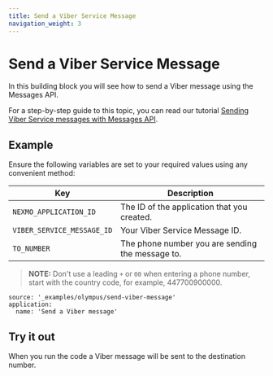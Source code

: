 ```yaml
---
title: Send a Viber Service Message
navigation_weight: 3
---
```


# Send a Viber Service Message

In this building block you will see how to send a Viber message using the Messages API.

For a step-by-step guide to this topic, you can read our tutorial [Sending Viber Service messages with Messages API](/tutorials/sending-viber-service-messages-with-messages-api).

## Example

Ensure the following variables are set to your required values using any convenient method:

Key | Description
-- | --
`NEXMO_APPLICATION_ID` | The ID of the application that you created.
`VIBER_SERVICE_MESSAGE_ID` | Your Viber Service Message ID.
`TO_NUMBER` | The phone number you are sending the message to. 

> **NOTE:** Don't use a leading `+` or `00` when entering a phone number, start with the country code, for example, 447700900000.

```building_blocks
source: '_examples/olympus/send-viber-message'
application:
  name: 'Send a Viber message'
```

## Try it out

When you run the code a Viber message will be sent to the destination number.
